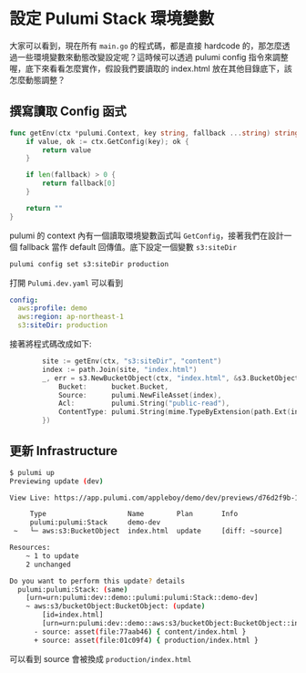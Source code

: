 # 設定 Pulumi Stack 環境變數

大家可以看到，現在所有 `main.go` 的程式碼，都是直接 hardcode 的，那怎麼透過一些環境變數來動態改變設定呢？這時候可以透過 pulumi config 指令來調整喔，底下來看看怎麼實作，假設我們要讀取的 index.html 放在其他目錄底下，該怎麼動態調整？

## 撰寫讀取 Config 函式

```go
func getEnv(ctx *pulumi.Context, key string, fallback ...string) string {
	if value, ok := ctx.GetConfig(key); ok {
		return value
	}

	if len(fallback) > 0 {
		return fallback[0]
	}

	return ""
}
```

pulumi 的 context 內有一個讀取環境變數函式叫 `GetConfig`，接著我們在設計一個 fallback 當作 default 回傳值。底下設定一個變數 `s3:siteDir`

```sh
pulumi config set s3:siteDir production
```

打開 `Pulumi.dev.yaml` 可以看到

```yaml
config:
  aws:profile: demo
  aws:region: ap-northeast-1
  s3:siteDir: production
```

接著將程式碼改成如下:

```go
		site := getEnv(ctx, "s3:siteDir", "content")
		index := path.Join(site, "index.html")
		_, err = s3.NewBucketObject(ctx, "index.html", &s3.BucketObjectArgs{
			Bucket:      bucket.Bucket,
			Source:      pulumi.NewFileAsset(index),
			Acl:         pulumi.String("public-read"),
			ContentType: pulumi.String(mime.TypeByExtension(path.Ext(index))),
		})
```

## 更新 Infrastructure

```sh
$ pulumi up
Previewing update (dev)

View Live: https://app.pulumi.com/appleboy/demo/dev/previews/d76d2f9b-16c8-4bfd-820d-d5368d29f592

     Type                    Name        Plan       Info
     pulumi:pulumi:Stack     demo-dev
 ~   └─ aws:s3:BucketObject  index.html  update     [diff: ~source]

Resources:
    ~ 1 to update
    2 unchanged

Do you want to perform this update? details
  pulumi:pulumi:Stack: (same)
    [urn=urn:pulumi:dev::demo::pulumi:pulumi:Stack::demo-dev]
    ~ aws:s3/bucketObject:BucketObject: (update)
        [id=index.html]
        [urn=urn:pulumi:dev::demo::aws:s3/bucketObject:BucketObject::index.html]
      - source: asset(file:77aab46) { content/index.html }
      + source: asset(file:01c09f4) { production/index.html }
```

可以看到 source 會被換成 `production/index.html`
